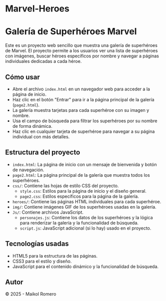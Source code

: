 # Marvel-Heroes
# Galería de Superhéroes Marvel

Este es un proyecto web sencillo que muestra una galería de superhéroes de Marvel. El proyecto permite a los usuarios ver una lista de superhéroes con imágenes, buscar héroes específicos por nombre y navegar a páginas individuales dedicadas a cada héroe.

## Cómo usar

- Abre el archivo `index.html` en un navegador web para acceder a la página de inicio.
- Haz clic en el botón "Entrar" para ir a la página principal de la galería (`page2.html`).
- La galería muestra tarjetas para cada superhéroe con su imagen y nombre.
- Usa el campo de búsqueda para filtrar los superhéroes por su nombre de forma dinámica.
- Haz clic en cualquier tarjeta de superhéroe para navegar a su página individual con más detalles.

## Estructura del proyecto

- `index.html`: La página de inicio con un mensaje de bienvenida y botón de navegación.
- `page2.html`: La página principal de la galería que muestra todos los superhéroes.
- `css/`: Contiene las hojas de estilo CSS del proyecto.
  - `style.css`: Estilos para la página de inicio y el diseño general.
  - `page2.css`: Estilos específicos para la página de la galería.
- `heroes/`: Contiene las páginas HTML individuales para cada superhéroe.
- `img/`: Contiene imágenes GIF de los superhéroes usadas en la galería.
- `Js/`: Contiene archivos JavaScript.
  - `personajes.js`: Contiene los datos de los superhéroes y la lógica para renderizar la galería y la funcionalidad de búsqueda.
  - `script.js`: JavaScript adicional (si lo hay) usado en el proyecto.

## Tecnologías usadas

- HTML5 para la estructura de las páginas.
- CSS3 para el estilo y diseño.
- JavaScript para el contenido dinámico y la funcionalidad de búsqueda.

## Autor

© 2025 - Maikol Romero
